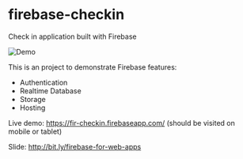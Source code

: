 # firebase-checkin
Check in application built with Firebase

![Demo](https://cloud.githubusercontent.com/assets/4214509/16274012/0cf88626-38ce-11e6-8b1e-b670ba460758.gif)

This is an project to demonstrate Firebase features:
- Authentication
- Realtime Database
- Storage
- Hosting

Live demo: https://fir-checkin.firebaseapp.com/ (should be visited on mobile or tablet)

Slide: http://bit.ly/firebase-for-web-apps
